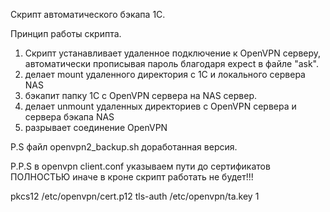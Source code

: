 Скрипт автоматического бэкапа 1С.

Принцип работы скрипта.

1) Скрипт устанавливает удаленное подключение к OpenVPN серверу, автоматически прописывая пароль благодаря expect в файле "ask".
2) делает mount удаленного директория с 1С и локального сервера NAS
3) бэкапит папку 1С с OpenVPN сервера на NAS сервер.
4) делает unmount удаленных директориев с OpenVPN сервера и сервера бэкапа NAS
5) разрывает соединение OpenVPN


P.S файл openvpn2_backup.sh доработанная версия.

P.P.S в openvpn client.conf указываем пути до сертификатов ПОЛНОСТЬЮ иначе в кроне скрипт работать не будет!!!

pkcs12 /etc/openvpn/cert.p12
tls-auth /etc/openvpn/ta.key 1

